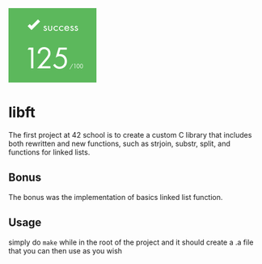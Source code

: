 ![](https://github.com/a-boring-man/libft/blob/main/125_score_icon.png)

# libft

The first project at 42 school is to create a custom C library that includes both rewritten and new functions, such as strjoin, substr, split, and functions for linked lists.

## Bonus

The bonus was the implementation of basics linked list function.

## Usage

simply do ```make``` while in the root of the project and it should create a .a file that you can then use as you wish
